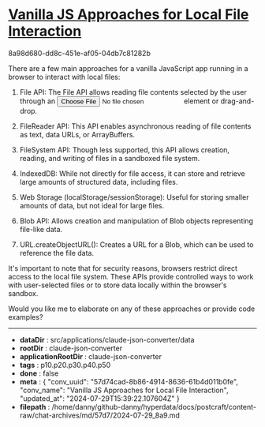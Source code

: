 # [Vanilla JS Approaches for Local File Interaction](https://claude.ai/chat/57d74cad-8b86-4914-8636-61b4d011b0fe)

8a98d680-dd8c-451e-af05-04db7c81282b

 There are a few main approaches for a vanilla JavaScript app running in a browser to interact with local files:

1. File API:
The File API allows reading file contents selected by the user through an <input type="file"> element or drag-and-drop.

2. FileReader API:
This API enables asynchronous reading of file contents as text, data URLs, or ArrayBuffers.

3. FileSystem API:
Though less supported, this API allows creation, reading, and writing of files in a sandboxed file system.

4. IndexedDB:
While not directly for file access, it can store and retrieve large amounts of structured data, including files.

5. Web Storage (localStorage/sessionStorage):
Useful for storing smaller amounts of data, but not ideal for large files.

6. Blob API:
Allows creation and manipulation of Blob objects representing file-like data.

7. URL.createObjectURL():
Creates a URL for a Blob, which can be used to reference the file data.

It's important to note that for security reasons, browsers restrict direct access to the local file system. These APIs provide controlled ways to work with user-selected files or to store data locally within the browser's sandbox.

Would you like me to elaborate on any of these approaches or provide code examples?

---

* **dataDir** : src/applications/claude-json-converter/data
* **rootDir** : claude-json-converter
* **applicationRootDir** : claude-json-converter
* **tags** : p10.p20.p30.p40.p50
* **done** : false
* **meta** : {
  "conv_uuid": "57d74cad-8b86-4914-8636-61b4d011b0fe",
  "conv_name": "Vanilla JS Approaches for Local File Interaction",
  "updated_at": "2024-07-29T15:39:22.107604Z"
}
* **filepath** : /home/danny/github-danny/hyperdata/docs/postcraft/content-raw/chat-archives/md/57d7/2024-07-29_8a9.md